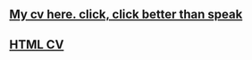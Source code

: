
## [My cv here. click, click better than speak](https://Vladachi8.github.io/rsschool-cv/cv)
## [HTML CV](https://Vladachi8.github.io/rsschool-cv/)


